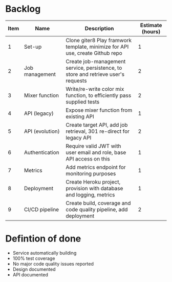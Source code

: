 # Backlog

| Item | Name | Description | Estimate (hours) | 
| ------ | ------ | ------------- | ----------|
| 1 | Set-up | Clone giter8 Play framwork template, minimize for API use, create Github repo | 1  | 
| 2 | Job management | Create job-management service, persistence, to store and retrieve user's requests | 2 | 
| 3 | Mixer function | Write/re-write color mix function, to efficiently pass supplied tests | 2 | 
| 4 | API (legacy) | Expose mixer function from existing API | 1 |
| 5 | API (evolution) | Create target API, add job retrieval, 301 re-direct for legacy API | 2 |  
| 6 | Authentication | Require valid JWT with user email and role, base API access on this | 1 | 
| 7 | Metrics | Add metrics endpoint for monitoring purposes | 1 |
| 8 | Deployment | Create Heroku project, provision with database and logging, metrics | 1 |
| 9 | CI/CD pipeline | Create build, coverage and code quality pipeline, add deployment | 2 |

# Defintion of done
*  Service automatically building
*  100% test coverage
*  No major code quality issues reported
*  Design documented
*  API documented